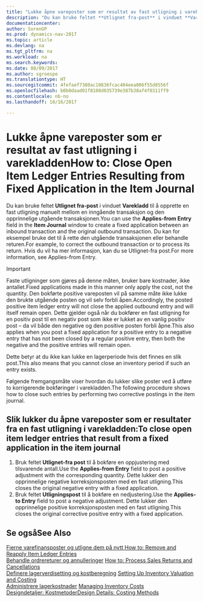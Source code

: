 ```yaml
---
title: "Lukke åpne vareposter som er resultat av fast utligning i varekladden"
description: "Du kan bruke feltet **Utlignet fra-post** i vinduet **Varekladd** til å opprette en fast utligning manuelt mellom en inngående transaksjon og den opprinnelige utgående transaksjonen. Du kan for eksempel bruke det til å rette den utgående transaksjonen eller behandle returen."
documentationcenter: 
author: SorenGP
ms.prod: dynamics-nav-2017
ms.topic: article
ms.devlang: na
ms.tgt_pltfrm: na
ms.workload: na
ms.search.keywords: 
ms.date: 08/09/2017
ms.author: sgroespe
ms.translationtype: HT
ms.sourcegitcommit: 4fefaef7380ac10836fcac404eea006f55d8556f
ms.openlocfilehash: b0b0daad01f8108d035739e387b38af4f0311ff9
ms.contentlocale: nb-no
ms.lasthandoff: 10/16/2017

---
```

# <a name="how-to-close-open-item-ledger-entries-resulting-from-fixed-application-in-the-item-journal"></a><span data-ttu-id="e20e8-104">Lukke åpne vareposter som er resultat av fast utligning i varekladden</span><span class="sxs-lookup"><span data-stu-id="e20e8-104">How to: Close Open Item Ledger Entries Resulting from Fixed Application in the Item Journal</span></span>
<span data-ttu-id="e20e8-105">Du kan bruke feltet **Utlignet fra-post** i vinduet **Varekladd** til å opprette en fast utligning manuelt mellom en inngående transaksjon og den opprinnelige utgående transaksjonen.</span><span class="sxs-lookup"><span data-stu-id="e20e8-105">You can use the **Applies-from Entry** field in the **Item Journal** window to create a fixed application between an inbound transaction and the original outbound transaction.</span></span> <span data-ttu-id="e20e8-106">Du kan for eksempel bruke det til å rette den utgående transaksjonen eller behandle returen.</span><span class="sxs-lookup"><span data-stu-id="e20e8-106">For example, to correct the outbound transaction or to process its return.</span></span> <span data-ttu-id="e20e8-107">Hvis du vil ha mer informasjon, kan du se Utlignet-fra post.</span><span class="sxs-lookup"><span data-stu-id="e20e8-107">For more information, see Applies-from Entry.</span></span>  

> [!IMPORTANT]  
>  <span data-ttu-id="e20e8-108">Faste utligninger som gjøres på denne måten, bruker bare kostnader, ikke antallet.</span><span class="sxs-lookup"><span data-stu-id="e20e8-108">Fixed applications made in this manner only apply the cost, not the quantity.</span></span> <span data-ttu-id="e20e8-109">Den bokførte positive vareposten vil på samme måte ikke lukke den brukte utgående posten og vil selv forbli åpen.</span><span class="sxs-lookup"><span data-stu-id="e20e8-109">Accordingly, the posted positive item ledger entry will not close the applied outbound entry and will itself remain open.</span></span> <span data-ttu-id="e20e8-110">Dette gjelder også når du bokfører en fast utligning for en positiv post til en negativ post som ikke er lukket av en vanlig positiv post – da vil både den negative og den positive posten forbli åpne.</span><span class="sxs-lookup"><span data-stu-id="e20e8-110">This also applies when you post a fixed application for a positive entry to a negative entry that has not been closed by a regular positive entry, then both the negative and the positive entries will remain open.</span></span>  
>   
>  <span data-ttu-id="e20e8-111">Dette betyr at du ikke kan lukke en lagerperiode hvis det finnes en slik post.</span><span class="sxs-lookup"><span data-stu-id="e20e8-111">This also means that you cannot close an inventory period if such an entry exists.</span></span>  

<span data-ttu-id="e20e8-112">Følgende fremgangsmåte viser hvordan du lukker slike poster ved å utføre to korrigerende bokføringer i varekladden.</span><span class="sxs-lookup"><span data-stu-id="e20e8-112">The following procedure shows how to close such entries by performing two corrective postings in the item journal.</span></span>  

## <a name="to-close-open-item-ledger-entries-that-result-from-a-fixed-application-in-the-item-journal"></a><span data-ttu-id="e20e8-113">Slik lukker du åpne vareposter som er resultater fra en fast utligning i varekladden:</span><span class="sxs-lookup"><span data-stu-id="e20e8-113">To close open item ledger entries that result from a fixed application in the item journal</span></span>  

1.  <span data-ttu-id="e20e8-114">Bruk feltet **Utlignet-fra post** til å bokføre en oppjustering med tilsvarende antall.</span><span class="sxs-lookup"><span data-stu-id="e20e8-114">Use the **Applies-from Entry** field to post a positive adjustment with the corresponding quantity.</span></span> <span data-ttu-id="e20e8-115">Dette lukker den opprinnelige negative korreksjonsposten med en fast utligning.</span><span class="sxs-lookup"><span data-stu-id="e20e8-115">This closes the original negative entry with a fixed application.</span></span>  
2.  <span data-ttu-id="e20e8-116">Bruk feltet **Utligningspost** til å bokføre en nedjustering.</span><span class="sxs-lookup"><span data-stu-id="e20e8-116">Use the **Applies-to Entry** field to post a negative adjustment.</span></span> <span data-ttu-id="e20e8-117">Dette lukker den opprinnelige positive korreksjonsposten med en fast utligning.</span><span class="sxs-lookup"><span data-stu-id="e20e8-117">This closes the original corrective positive entry with a fixed application.</span></span>  

## <a name="see-also"></a><span data-ttu-id="e20e8-118">Se også</span><span class="sxs-lookup"><span data-stu-id="e20e8-118">See Also</span></span>  
[<span data-ttu-id="e20e8-119"> Fjerne varefinansposter og utligne dem på nytt</span><span class="sxs-lookup"><span data-stu-id="e20e8-119"> How to: Remove and Reapply Item Ledger Entries</span></span>](finance-how-to-remove-and-reapply-item-entries.md)  
 <span data-ttu-id="e20e8-120">[Behandle ordrereturer og annulleringer](sales-how-process-sales-returns-cancellations.md) </span><span class="sxs-lookup"><span data-stu-id="e20e8-120">[How to: Process Sales Returns and Cancellations](sales-how-process-sales-returns-cancellations.md) </span></span>  
 <span data-ttu-id="e20e8-121">[Definere lagerverdisetting og kostberegning](finance-set-up-inventory-valuation-and-costing.md) </span><span class="sxs-lookup"><span data-stu-id="e20e8-121">[Setting Up Inventory Valuation and Costing](finance-set-up-inventory-valuation-and-costing.md) </span></span>  
 <span data-ttu-id="e20e8-122">[Administrere lagerkostnader](finance-manage-inventory-costs.md) </span><span class="sxs-lookup"><span data-stu-id="e20e8-122">[Managing Inventory Costs](finance-manage-inventory-costs.md) </span></span>  
 [<span data-ttu-id="e20e8-123">Designdetaljer: Kostmetoder</span><span class="sxs-lookup"><span data-stu-id="e20e8-123">Design Details: Costing Methods</span></span>](design-details-costing-methods.md)

